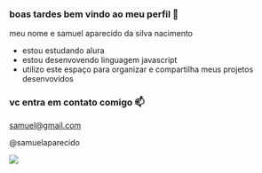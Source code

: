 ### boas tardes bem vindo ao meu perfil 🌇

meu nome e samuel aparecido da silva nacimento

- estou estudando alura
- estou desenvovendo linguagem javascript
- utilizo este espaço para organizar e compartilha meus projetos desenvovidos

### vc entra em contato comigo 📫

samuel@gmail.com                       

@samuelaparecido

![](https://media1.tenor.com/m/H8sFCwcrb6UAAAAC/bruh.gif)
